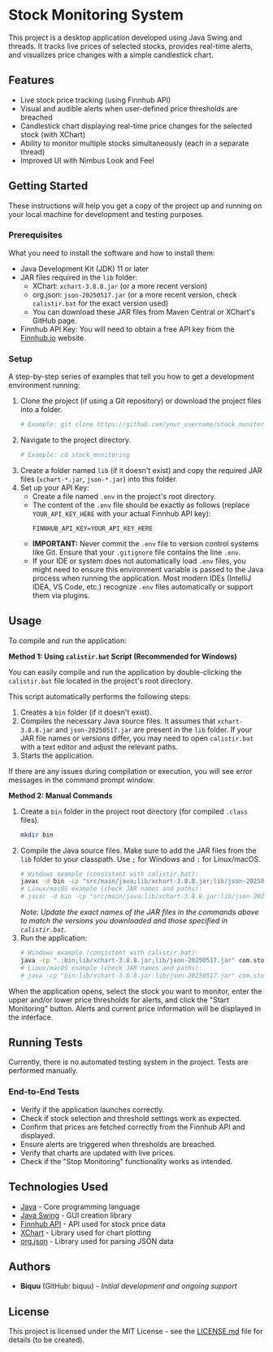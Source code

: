# Stock Monitoring System

This project is a desktop application developed using Java Swing and threads. It tracks live prices of selected stocks, provides real-time alerts, and visualizes price changes with a simple candlestick chart.

## Features

-   Live stock price tracking (using Finnhub API)
-   Visual and audible alerts when user-defined price thresholds are breached
-   Candlestick chart displaying real-time price changes for the selected stock (with XChart)
-   Ability to monitor multiple stocks simultaneously (each in a separate thread)
-   Improved UI with Nimbus Look and Feel

## Getting Started

These instructions will help you get a copy of the project up and running on your local machine for development and testing purposes.

### Prerequisites

What you need to install the software and how to install them:

-   Java Development Kit (JDK) 11 or later
-   JAR files required in the `lib` folder:
    -   XChart: `xchart-3.8.8.jar` (or a more recent version)
    -   org.json: `json-20250517.jar` (or a more recent version, check `calistir.bat` for the exact version used)
    -   You can download these JAR files from Maven Central or XChart's GitHub page.
-   Finnhub API Key: You will need to obtain a free API key from the [Finnhub.io](https://finnhub.io/) website.

### Setup

A step-by-step series of examples that tell you how to get a development environment running:

1.  Clone the project (if using a Git repository) or download the project files into a folder.
    ```bash
    # Example: git clone https://github.com/your_username/stock_monitoring.git
    ```
2.  Navigate to the project directory.
    ```bash
    # Example: cd stock_monitoring
    ```
3.  Create a folder named `lib` (if it doesn't exist) and copy the required JAR files (`xchart-*.jar`, `json-*.jar`) into this folder.
4.  Set up your API Key:
    -   Create a file named `.env` in the project's root directory.
    -   The content of the `.env` file should be exactly as follows (replace `YOUR_API_KEY_HERE` with your actual Finnhub API key):
        ```env
        FINNHUB_API_KEY=YOUR_API_KEY_HERE
        ```
    -   **IMPORTANT:** Never commit the `.env` file to version control systems like Git. Ensure that your `.gitignore` file contains the line `.env`.
    -   If your IDE or system does not automatically load `.env` files, you might need to ensure this environment variable is passed to the Java process when running the application. Most modern IDEs (IntelliJ IDEA, VS Code, etc.) recognize `.env` files automatically or support them via plugins.

## Usage

To compile and run the application:

**Method 1: Using `calistir.bat` Script (Recommended for Windows)**

You can easily compile and run the application by double-clicking the `calistir.bat` file located in the project's root directory.

This script automatically performs the following steps:
1.  Creates a `bin` folder (if it doesn't exist).
2.  Compiles the necessary Java source files. It assumes that `xchart-3.8.8.jar` and `json-20250517.jar` are present in the `lib` folder. If your JAR file names or versions differ, you may need to open `calistir.bat` with a text editor and adjust the relevant paths.
3.  Starts the application.

If there are any issues during compilation or execution, you will see error messages in the command prompt window.

**Method 2: Manual Commands**

1.  Create a `bin` folder in the project root directory (for compiled `.class` files).
    ```bash
    mkdir bin
    ```
2.  Compile the Java source files. Make sure to add the JAR files from the `lib` folder to your classpath. Use `;` for Windows and `:` for Linux/macOS.
    ```bash
    # Windows example (consistent with calistir.bat):
    javac -d bin -cp "src/main/java;lib/xchart-3.8.8.jar;lib/json-20250517.jar" src/main/java/com/stockmonitor/*.java src/main/java/com/stockmonitor/listeners/*.java
    # Linux/macOS example (check JAR names and paths):
    # javac -d bin -cp "src/main/java:lib/xchart-3.8.8.jar:lib/json-20250517.jar" src/main/java/com/stockmonitor/*.java src/main/java/com/stockmonitor/listeners/*.java
    ```
    *Note: Update the exact names of the JAR files in the commands above to match the versions you downloaded and those specified in `calistir.bat`.*
3.  Run the application:
    ```bash
    # Windows example (consistent with calistir.bat):
    java -cp ".;bin;lib/xchart-3.8.8.jar;lib/json-20250517.jar" com.stockmonitor.StockMonitorApp
    # Linux/macOS example (check JAR names and paths):
    # java -cp "bin:lib/xchart-3.8.8.jar:lib/json-20250517.jar" com.stockmonitor.StockMonitorApp
    ```

When the application opens, select the stock you want to monitor, enter the upper and/or lower price thresholds for alerts, and click the "Start Monitoring" button. Alerts and current price information will be displayed in the interface.

## Running Tests

Currently, there is no automated testing system in the project. Tests are performed manually.

### End-to-End Tests

-   Verify if the application launches correctly.
-   Check if stock selection and threshold settings work as expected.
-   Confirm that prices are fetched correctly from the Finnhub API and displayed.
-   Ensure alerts are triggered when thresholds are breached.
-   Verify that charts are updated with live prices.
-   Check if the "Stop Monitoring" functionality works as intended.

## Technologies Used

*   [Java](https://www.oracle.com/java/) - Core programming language
*   [Java Swing](https://docs.oracle.com/javase/tutorial/uiswing/) - GUI creation library
*   [Finnhub API](https://finnhub.io/) - API used for stock price data
*   [XChart](https://knowm.org/open-source/xchart/) - Library used for chart plotting
*   [org.json](https://github.com/stleary/JSON-java) - Library used for parsing JSON data

## Authors

*   **Biquu** (GitHub: biquu) - *Initial development and ongoing support*

## License

This project is licensed under the MIT License - see the [LICENSE.md](LICENSE.md) file for details (to be created). 